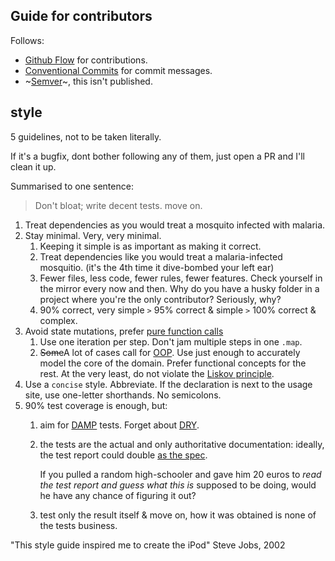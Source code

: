 
## Guide for contributors

Follows:

- [Github Flow][gflo] for contributions.
- [Conventional Commits][ccom] for commit messages.
- ~[Semver][semv]~, this isn't published.

## style

5 guidelines, not to be taken literally.  

If it's a bugfix, dont bother following any of them, 
just open a PR and I'll clean it up.
 
Summarised to one sentence:

> Don't bloat; write decent tests. move on.

1. Treat dependencies as you would treat a mosquito infected with malaria.
2. Stay minimal. Very, very minimal.
     1. Keeping it simple is as important as making it correct.
     2. Treat dependencies like you would treat a malaria-infected mosquitio. 
        (it's the 4th time it dive-bombed your left ear)
     3. Fewer files, less code, fewer rules, fewer features. 
        Check yourself in the mirror every now and then. 
        Why do you have a husky folder in a project where you're the only 
        contributor? Seriously, why?
     4. 90% correct, very simple `>` 95% correct & simple `>` 100% correct & 
      complex.
3. Avoid state mutations, prefer [pure function calls][pure]
    1. Use one iteration per step. Don't jam multiple steps in one `.map`.
    2. ~~Some~~A lot of cases call for [OOP][oop]. Use just enough to accurately 
      model the core of the domain. Prefer functional concepts for the rest.
      At the very least, do not violate the [Liskov principle][lsp].
4. Use a `concise` style. Abbreviate. If the declaration is next to the usage
   site, use one-letter shorthands. No semicolons.
5. 90% test coverage is enough, but:
   1. aim for [DAMP][damp] tests. Forget about [DRY][dry].
   2. the tests are the actual and only authoritative documentation:
      ideally, the test report could double [as the spec][spec]. 
     
      If you pulled a random high-schooler and gave him 20 euros
      to *read the test report and guess what this is* supposed to be doing,
      would he have any chance of figuring it out?
   3. test only the result itself & move on, how it was obtained is none of 
      the tests business.

"This style guide inspired me to create the iPod"
 Steve Jobs, 2002
 
  
[damp]: https://testing.googleblog.com/2019/12/testing-on-toilet-tests-too-dry-make.html
[pure]: https://en.wikipedia.org/wiki/Pure_function
[spec]: https://www.merriam-webster.com/dictionary/specification
[semv]: https://semver.org/
[ccom]: https://www.conventionalcommits.org/en/about/
[gflo]: https://docs.github.com/en/get-started/using-github/github-flow
[oop]: https://en.wikipedia.org/wiki/Object-oriented_programming
[dry]: https://en.wikipedia.org/wiki/Don%27t_repeat_yourself
[lsp]: https://en.wikipedia.org/wiki/Liskov_substitution_principle
